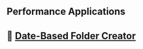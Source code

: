 ## Performance Applications

## 📂 [Date-Based Folder Creator](https://github.com/Umersaeed81/Performance_Applications/blob/main/Dynamic_Folder_Creator/README.md)

